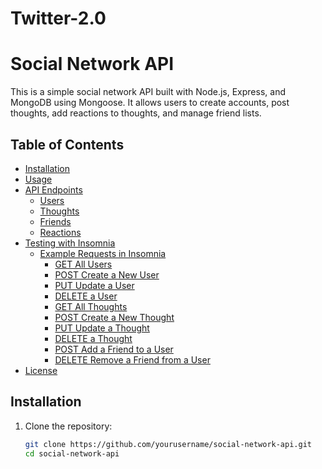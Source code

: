 # Twitter-2.0
# Social Network API

This is a simple social network API built with Node.js, Express, and MongoDB using Mongoose. It allows users to create accounts, post thoughts, add reactions to thoughts, and manage friend lists.

## Table of Contents

- [Installation](#installation)
- [Usage](#usage)
- [API Endpoints](#api-endpoints)
  - [Users](#users)
  - [Thoughts](#thoughts)
  - [Friends](#friends)
  - [Reactions](#reactions)
- [Testing with Insomnia](#testing-with-insomnia)
  - [Example Requests in Insomnia](#example-requests-in-insomnia)
    - [GET All Users](#get-all-users)
    - [POST Create a New User](#post-create-a-new-user)
    - [PUT Update a User](#put-update-a-user)
    - [DELETE a User](#delete-a-user)
    - [GET All Thoughts](#get-all-thoughts)
    - [POST Create a New Thought](#post-create-a-new-thought)
    - [PUT Update a Thought](#put-update-a-thought)
    - [DELETE a Thought](#delete-a-thought)
    - [POST Add a Friend to a User](#post-add-a-friend-to-a-user)
    - [DELETE Remove a Friend from a User](#delete-remove-a-friend-from-a-user)
- [License](#license)

## Installation

1. Clone the repository:
   ```sh
   git clone https://github.com/yourusername/social-network-api.git
   cd social-network-api
